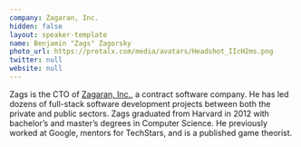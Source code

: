 ```yaml
---
company: Zagaran, Inc.
hidden: false
layout: speaker-template
name: Benjamin "Zags" Zagorsky
photo_url: https://pretalx.com/media/avatars/Headshot_IIcH2ms.png
twitter: null
website: null
---
```


Zags is the CTO of [Zagaran, Inc.](https://zagaran.com), a contract software company. He has led dozens of full-stack software development projects between both the private and public sectors. Zags graduated from Harvard in 2012 with bachelor’s and master’s degrees in Computer Science. He previously worked at Google, mentors for TechStars, and is a published game theorist.